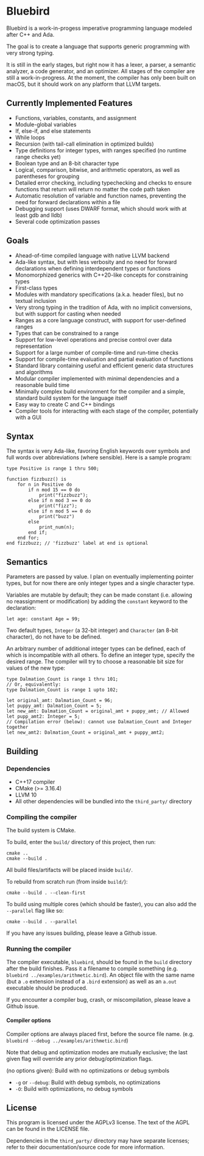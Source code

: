 # Bluebird

Bluebird is a work-in-progess imperative programming language modeled after C++ and Ada.

The goal is to create a language that supports generic programming with
very strong typing.

It is still in the early stages, but right now it has a lexer, a parser,
a semantic analyzer, a code generator, and an optimizer. All stages of the compiler are still
a work-in-progress. At the moment, the compiler has only been built on macOS, but
it should work on any platform that LLVM targets.

## Currently Implemented Features

- Functions, variables, constants, and assignment
- Module-global variables
- If, else-if, and else statements
- While loops
- Recursion (with tail-call elimination in optimized builds)
- Type definitions for integer types, with ranges specified (no runtime range checks yet)
- Boolean type and an 8-bit character type
- Logical, comparison, bitwise, and arithmetic operators, as well as parentheses for grouping
- Detailed error checking, including typechecking and checks to ensure functions that
  return will return no matter the code path taken
- Automatic resolution of variable and function names, preventing the need for forward declarations within a file
- Debugging support (uses DWARF format, which should work with at least gdb and lldb)
- Several code optimization passes

## Goals

- Ahead-of-time compiled language with native LLVM backend
- Ada-like syntax, but with less verbosity and no need for forward declarations
when defining interdependent types or functions
- Monomorphized generics with C++20-like concepts for constraining types
- First-class types
- Modules with mandatory specifications (a.k.a. header files), but no textual inclusion
- Very strong typing in the tradition of Ada, with no implicit conversions, but
with support for casting when needed
- Ranges as a core language construct, with support for user-defined ranges
- Types that can be constrained to a range
- Support for low-level operations and precise control over data representation
- Support for a large number of compile-time and run-time checks
- Support for compile-time evaluation and partial evaluation of functions
- Standard library containing useful and efficient generic data structures and algorithms
- Modular compiler implemented with minimal dependencies and a reasonable build time
- Minimally complex build environment for the compiler and a simple, standard build
system for the language itself
- Easy way to create C and C++ bindings
- Compiler tools for interacting with each stage of the compiler, potentially with a GUI

## Syntax

The syntax is very Ada-like, favoring English keywords over symbols and full words over abbreviations (where sensible). Here is a sample program:

```
type Positive is range 1 thru 500;

function fizzbuzz() is
    for n in Positive do
        if n mod 15 == 0 do
            print("fizzbuzz");
        else if n mod 3 == 0 do
            print("fizz");
        else if n mod 5 == 0 do
            print("buzz")
        else
            print_num(n);
        end if;
    end for;
end fizzbuzz; // 'fizzbuzz' label at end is optional
```

## Semantics

Parameters are passed by value. I plan on eventually implementing pointer types,
but for now there are only integer types and a single character type.

Variables are mutable by default; they can be made constant (i.e. allowing no
reassignment or modification) by adding the `constant` keyword to the declaration:

```
let age: constant Age = 99;
```

Two default types, `Integer` (a 32-bit integer) and `Character` (an 8-bit character),
do not have to be defined.

An arbitrary number of additional integer types can be defined, each of which is incompatible
with all others. To define an integer type, specify the desired range. The compiler
will try to choose a reasonable bit size for values of the new type:

```
type Dalmation_Count is range 1 thru 101;
// Or, equivalently:
type Dalmation_Count is range 1 upto 102;

let original_amt: Dalmation_Count = 96;
let puppy_amt: Dalmation_Count = 5;
let new_amt: Dalmation_Count = original_amt + puppy_amt; // Allowed
let pupp_amt2: Integer = 5;
// Compilation error (below): cannot use Dalmation_Count and Integer together
let new_amt2: Dalmation_Count = original_amt + puppy_amt2;
```

## Building

### Dependencies

- C++17 compiler
- CMake (>= 3.16.4)
- LLVM 10
- All other dependencies will be bundled into the `third_party/` directory

### Compiling the compiler

The build system is CMake.

To build, enter the `build/` directory of this project, then run:

```
cmake ..
cmake --build .
```

All build files/artifacts will be placed inside `build/`.

To rebuild from scratch run (from inside `build/`):

```
cmake --build . --clean-first
```

To build using multiple cores (which should be faster), you can also add
the `--parallel` flag like so:

```
cmake --build . --parallel
```

If you have any issues building, please leave a Github issue.

### Running the compiler

The compiler executable, `bluebird`, should be found in the `build` directory
after the build finishes. Pass it a filename to compile something
(e.g. `bluebird ../examples/arithmetic.bird`). An object file with the same name (but
a `.o` extension instead of a `.bird` extension) as well as an `a.out` executable
should be produced.

If you encounter a compiler bug, crash, or miscompilation, please leave a Github issue.

#### Compiler options

Compiler options are always placed first, before the source file name.
(e.g. `bluebird --debug ../examples/arithmetic.bird`)

Note that debug and optimization modes are mutually exclusive;
the last given flag will override any prior debug/optimization flags.

(no options given): Build with no optimizations or debug symbols
- `-g` or `--debug`: Build with debug symbols, no optimizations
- `-O`: Build with optimizations, no debug symbols

## License

This program is licensed under the AGPLv3 license. The text of the AGPL can be found in
the LICENSE file.

Dependencies in the `third_party/` directory may have separate licenses; refer to their
documentation/source code for more information.
